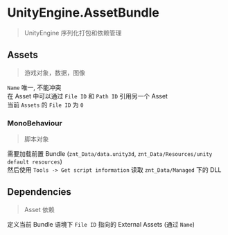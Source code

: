 ﻿# UnityEngine.AssetBundle

> UnityEngine 序列化打包和依赖管理

## Assets

> 游戏对象，数据，图像

`Name` 唯一, 不能冲突  
在 Asset 中可以通过 `File ID` 和 `Path ID` 引用另一个 Asset  
当前 `Assets` 的 `File ID` 为 `0`

### MonoBehaviour

> 脚本对象

需要加载前置 Bundle (`znt_Data/data.unity3d`, `znt_Data/Resources/unity default resources`)  
然后使用 `Tools -> Get script information` 读取 `znt_Data/Managed` 下的 DLL

## Dependencies

> Asset 依赖

定义当前 Bundle 语境下 `File ID` 指向的 External Assets (通过 `Name`)